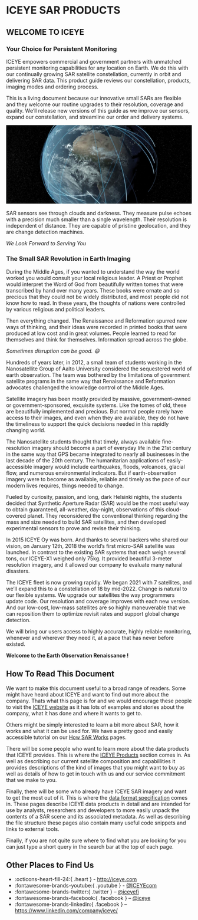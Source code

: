# ICEYE SAR PRODUCTS

## WELCOME TO ICEYE
### Your Choice for Persistent Monitoring

ICEYE empowers commercial and government partners with unmatched persistent monitoring capabilities for any location on Earth. We do this with our continually growing SAR satellite constellation, currently in orbit and delivering SAR data. This product guide reviews our constellation, products, imaging modes and ordering process.

This is a living document because our innovative small SARs are flexible and they welcome our routine upgrades to their resolution, coverage and quality. We’ll release new versions of this guide as we improve our sensors, expand our constellation, and streamline our order and delivery systems.

![Screenshot](productguide/img/constellation.png)

SAR sensors see through clouds and darkness. They measure pulse echoes with a precision much smaller than a single wavelength. Their resolution is independent of distance. They are capable of pristine geolocation, and they are change detection machines.

*We Look Forward to Serving You*

### The Small SAR Revolution in Earth Imaging

During the Middle Ages, if you wanted to understand the way the world worked you would consult your local religious leader. A Priest or Prophet would interpret the Word of God from beautifully written tomes that were transcribed by hand over many years. These books were ornate and so precious that they could not be widely distributed, and most people did not know how to read. In these years, the thoughts of nations were controlled by various religious and political leaders.

Then everything changed. The Renaissance and Reformation spurred new ways of thinking, and their ideas were recorded in printed books that were produced at low cost and in great volumes. People learned to read for themselves and think for themselves. Information spread across the globe.

*Sometimes disruption can be good. :smile:*

Hundreds of years later, in 2012, a small team of students working in the Nanosatellite Group of Aalto University considered the sequestered world of earth observation. The team was bothered by the limitations of government satellite programs in the same way that Renaissance and Reformation advocates challenged the knowledge control of the Middle Ages.

Satellite imagery has been mostly provided by massive, government-owned or government-sponsored, exquisite systems. Like the tomes of old, these are beautifully implemented and precious. But normal people rarely have access to their images, and even when they are available, they do not have the timeliness to support the quick decisions needed in this rapidly changing world. 

The Nanosatellite students thought that timely, always available fine-resolution imagery should become a part of everyday life in the 21st century in the same way that GPS became integrated to nearly all businesses in the last decade of the 20th century. The humanitarian applications of easily-accessible imagery would include earthquakes, floods, volcanoes, glacial flow, and numerous environmental indicators. But if earth-observation imagery were to become as available, reliable and timely as the pace of our modern lives requires, things needed to change.

Fueled by curiosity, passion, and long, dark Helsinki nights, the students decided that Synthetic Aperture Radar (SAR) would be the most useful way to obtain guaranteed, all-weather, day-night, observations of this cloud-covered planet. They reconsidered the conventional thinking regarding the mass and size needed to build SAR satellites, and then developed experimental sensors to prove and revise their thinking.

In 2015 ICEYE Oy was born. And thanks to several backers who shared our vision, on January 12th, 2018 the world’s first micro-SAR satellite was launched. In contrast to the existing SAR systems that each weigh several tons, our  ICEYE-X1 weighed only 75kg. It provided beautiful 3-meter resolution imagery, and it allowed our company to evaluate many natural disasters.

The ICEYE fleet is now growing rapidly. We began 2021 with 7 satellites, and we’ll expand this to a constellation of 18 by mid-2022. Change is natural to our flexible systems. We upgrade our satellites the way programmers update code. Our resolution and coverage improves with each new version. And our low-cost, low-mass satellites are so highly maneuverable that we can reposition them to optimize revisit rates and support global change detection.

We will bring our users access to highly accurate, highly reliable monitoring, whenever and wherever they need it, at a pace that has never before existed.

**Welcome to the Earth Observation Renaissance !**

## How To Read This Document

We want to make this document useful to a broad range of readers. Some might have heard about ICEYE and want to find out more about the company. Thats what this page is for and we would encourage these people to visit the <a href="http://iceye.com" target=”_blank”>ICEYE website</a> as it has lots of examples and stories about the company, what it has done and where it wants to get to.

Others might be simply interested to learn a bit more about SAR, how it works and what it can be used for. We have a pretty good and easily accessible tutorial on our [How SAR Works](OverviewOfSAR/overviewOfSAR.md) pages.

There will be some people who want to learn more about the data products that ICEYE provides. This is where the [ICEYE Products](productguide/products.md) section comes in. As well as describing our current satellite composition and capabillities it provides descriptions of the kind of images that you might want to buy as well as details of how to get in touch with us and our service commitment that we make to you.

Finally, there will be some who already have ICEYE SAR imagery and want to get the most out of it. This is where the [data format specification](productguide/products.md) comes in. These pages describe ICEYE data products in detail and are intended for use by analysts, researchers and developers to more easily unpack the contents of a SAR scene and its associated metadata. As well as describing the file structure these pages also contain many useful code snippets and links to external tools.

Finally, if you are not quite sure where to find what you are looking for you can just type a short query in the search bar at the top of each page.

## Other Places to Find Us
* :octicons-heart-fill-24:{ .heart } - <a href="http://iceye.com" target=”_blank”>http://iceye.com</a>
* :fontawesome-brands-youtube:{ .youtube } - <a href="https://www.youtube.com/ICEYEcom" target=”_blank”>@ICEYEcom</a>
* :fontawesome-brands-twitter:{ .twitter } – <a href="https://twitter.com/iceyefi" target=”_blank”>@iceyefi</a>
* :fontawesome-brands-facebook:{ .facebook } – <a href="https://www.facebook.com/iceye" target=”_blank”>@iceye</a>
* :fontawesome-brands-linkedin:{ .facebook } – <a href="https://www.linkedin.com/company/iceye/" target=”_blank”>https://www.linkedin.com/company/iceye/</a>


<!-- * :fontawesome-brands-medium:{ .medium } – Medium -->



